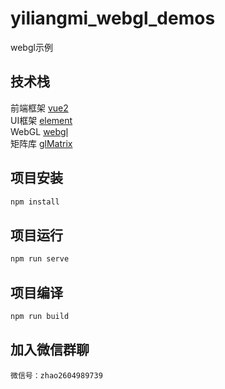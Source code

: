 # yiliangmi_webgl_demos
webgl示例

## 技术栈
前端框架 [vue2](https://v2.cn.vuejs.org/)   
UI框架 [element](https://element.eleme.cn/#/zh-CN/component/installation)     
WebGL [webgl](https://webglfundamentals.org/webgl/lessons/zh_cn/webgl-fundamentals.html)     
矩阵库 [glMatrix](https://glmatrix.net/)

## 项目安装


```sh
npm install
```

## 项目运行

```sh
npm run serve
```
## 项目编译

```sh
npm run build
```


## 加入微信群聊
```
微信号：zhao2604989739
```

